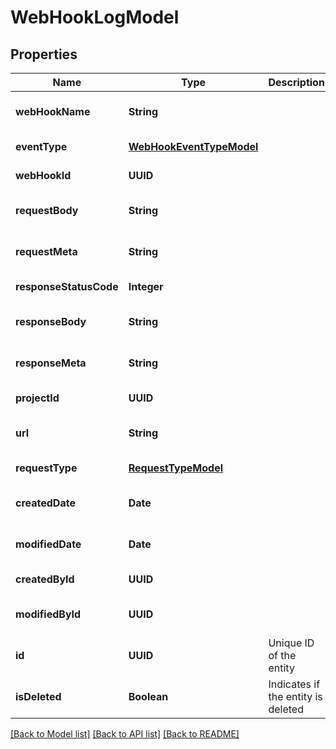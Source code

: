 # WebHookLogModel
## Properties

| Name | Type | Description | Notes |
|------------ | ------------- | ------------- | -------------|
| **webHookName** | **String** |  | [optional] [default to null] |
| **eventType** | [**WebHookEventTypeModel**](WebHookEventTypeModel.md) |  | [default to null] |
| **webHookId** | **UUID** |  | [default to null] |
| **requestBody** | **String** |  | [optional] [default to null] |
| **requestMeta** | **String** |  | [optional] [default to null] |
| **responseStatusCode** | **Integer** |  | [default to null] |
| **responseBody** | **String** |  | [optional] [default to null] |
| **responseMeta** | **String** |  | [optional] [default to null] |
| **projectId** | **UUID** |  | [default to null] |
| **url** | **String** |  | [optional] [default to null] |
| **requestType** | [**RequestTypeModel**](RequestTypeModel.md) |  | [default to null] |
| **createdDate** | **Date** |  | [optional] [default to null] |
| **modifiedDate** | **Date** |  | [optional] [default to null] |
| **createdById** | **UUID** |  | [default to null] |
| **modifiedById** | **UUID** |  | [optional] [default to null] |
| **id** | **UUID** | Unique ID of the entity | [default to null] |
| **isDeleted** | **Boolean** | Indicates if the entity is deleted | [default to null] |

[[Back to Model list]](../README.md#documentation-for-models) [[Back to API list]](../README.md#documentation-for-api-endpoints) [[Back to README]](../README.md)

